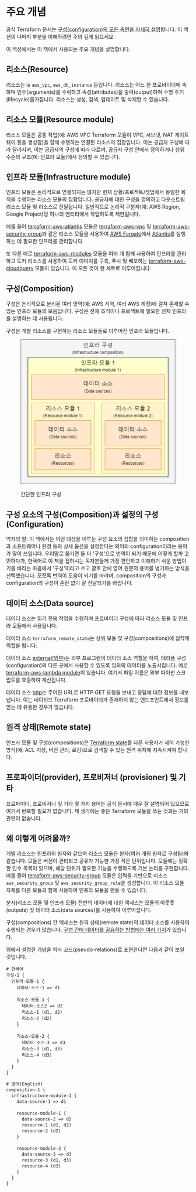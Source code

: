 # 주요 개념

공식 Terraform 문서는 [구성(configuration)의 모든 측면을 자세히 설명](https://developer.hashicorp.com/terraform/language)합니다. 이 섹션의 나머지 부분을 이해하려면 주의 깊게 읽으세요

이 섹션에서는 이 책에서 사용되는 주요 개념을 설명합니다.

## 리소스(Resource)

리소스는 is `aws_vpc`, `aws_db_instance` 등입니다. 리소스는 어느 한 프로바이더에 속하며 인수(arguments)를 수락하고 속성(attributes)을 출력(output)하며 수명 주기(lifecycle)를가집니다. 리소스는 생성, 검색, 업데이트 및 삭제할 수 있습니다.

## 리소스 모듈(Resource module)

리소스 모듈은 공통 작업(예: AWS VPC Terraform 모듈이 VPC, 서브넷, NAT 게이트웨이 등을 생성함)을 함께 수행하는 연결된 리소스의 집합입니다. 이는 공급자 구성에 따라 달라지며, 이는 공급자의 구성에 따라 다르며, 공급자 구성 안에서 정의하거나 상위 수준의 구조(예: 인프라 모듈)에서 정의할 수 있습니다.

## 인프라 모듈(Infrastructure module)

인프라 모듈은 논리적으로 연결되지는 않지만 현재 상황/프로젝트/셋업에서 동일한 목적을 수행하는 리소스 모듈의 집합입니다. 공급자에 대한 구성을 정의하고 다운스트림 리소스 모듈 및 리소스로 전달됩니다. 일반적으로 논리적 구분자(예: AWS Region, Google Project)당 하나의 엔티티에서 작업하도록 제한됩니다.

예를 들어 [terraform-aws-atlantis](https://github.com/terraform-aws-modules/terraform-aws-atlantis/) 모듈은 [terraform-aws-vpc](https://github.com/terraform-aws-modules/terraform-aws-vpc/) 및 [terraform-aws-security-group](https://github.com/terraform-aws-modules/terraform-aws-security-group/)과 같은 리소스 모듈을 사용하여 [AWS Fargate](https://aws.amazon.com/fargate/)에서 [Atlantis](https://www.runatlantis.io)를 실행하는 데 필요한 인프라를 관리합니다.

또 다른 예로 [terraform-aws-modules](https://github.com/terraform-aws-modules/) 모듈을 여러 개 함께 사용하여 인프라를 관리하고 도커 리소스를 사용하여 도커 이미지를 구축, 푸시 및 배포하는 [terraform-aws-cloudquery](https://github.com/cloudquery/terraform-aws-cloudquery) 모듈이 있습니다. 이 모든 것이 한 세트로 이루어집니다.

## 구성(Composition)

구성은 논리적으로 분리된 여러 영역(예: AWS 지역, 여러 AWS 계정)에 걸쳐 존재할 수 있는 인프라 모듈의 모음입니다. 구성은 전체 조직이나 프로젝트에 필요한 전체 인프라를 설명하는 데 사용됩니다.

구성은 개별 리소스를 구현하는 리소스 모듈들로 이루어진 인프라 모듈입니다.

<figure><img src=".gitbook/assets/Composition 1 (4) Korean with English.drawio.png" alt=""><figcaption><p>간단한 인프라 구성</p></figcaption></figure>

## 구성 요소의 구성(Composition)과 설정의 구성(Configuration)

역자의 말: 이 책에서는 어떤 대상을 이루는 구성 요소의 집합을 의미하는 composition과 소프트웨어나 환경 등의 상세 옵션을 설정한다는 의미의 configuration이라는 용어가 많이 쓰입니다. 우리말로 옮기면 둘 다 '구성'으로 번역이 되기 때문에 어떻게 할까 고민하다가, 한국어로 이 책을 접하시는 독자분들께 가장 편안하고 이해하기 쉬운 방법이기를 바라는 마음에서 '구성'이라고 쓰고 괄호 안에 영어 원문의 용어를 병기하는 방식을 선택했습니다. 모쪼록 번역이 도움이 되기를 바라며, composition의 구성과 configuration의 구성이 혼란 없이 잘 전달되기를 바랍니다.

## 데이터 소스(Data source)

데이터 소스는 읽기 전용 작업을 수행하며 프로바이더 구성에 따라 리소스 모듈 및 인프라 모듈에서 사용됩니다.

데이터 소스 `terraform_remote_state`는 상위 모듈 및 구성(compositions)에 접착제 역할을 합니다.

데이터 소스 [external(외부)](https://registry.terraform.io/providers/hashicorp/external/latest/docs/data-sources/external)는 외부 프로그램이 데이터 소스 역할을 하여, 테라폼 구성(configuration)의 다른 곳에서 사용할 수 있도록 임의의 데이터를 노출시킵니다. 예로[terraform-aws-lambda module](https://github.com/terraform-aws-modules/terraform-aws-lambda/blob/258e82b50adc451f51544a2b57fd1f6f8f4a61e4/package.tf#L5-L7)이 있습니다. 여기서 파일 이름은 외부 파이썬 스크립트를 호출하여 계산됩니다.

데이터 소스 [http](https://registry.terraform.io/providers/hashicorp/http/latest/docs/data-sources/http)는 주어진 URL로 HTTP GET 요청을 보내고 응답에 대한 정보를 내보냅니다. 이는 네이티브 Terraform 프로바이더가 존재하지 않는 엔드포인트에서 정보를 얻는 데 유용한 경우가 많습니다.

## 원격 상태(Remote state)

인프라 모듈 및 구성(compositions)은 [Terraform state](https://www.terraform.io/docs/language/state/index.html)를 다른 사용자가 제어 가능한 방식(예: ACL 지정, 버전 관리, 로깅)으로 검색할 수 있는 원격 위치에 지속시켜야 합니다.

## 프로파이더(provider), 프로비저너 (provisioner) 및 기타

프로파이더, 프로비저너 및 기타 몇 가지 용어는 공식 문서에 매우 잘 설명되어 있으므로 여기서 반복할 필요가 없습니다. 제 생각에는 좋은 Terraform 모듈을 쓰는 것과는 거의 관련이 없습니다.

## 왜 이렇게 어려울까?

개별 리소스는 인프라의 원자와 같으며 리소스 모듈은 분자(여러 개의 원자로 구성됨)와 같습니다. 모듈은 버전이 관리되고 공유가 가능한 가장 작은 단위입니다. 모듈에는 정확한 인수 목록이 있으며, 해당 단위가 필요한 기능을 수행하도록 기본 논리를 구현합니다. 예를 들어 [terraform-aws-security-group](https://github.com/terraform-aws-modules/terraform-aws-security-group) 모듈은 입력을 기반으로 리소스 `aws_security_group` 및 `aws_security_group_rule`을 생성합니다. 이 리소스 모듈 자체를 다른 모듈과 함께 사용하여 인프라 모듈을 만들 수 있습니다.

분자(리소스 모듈 및 인프라 모듈) 전반의 데이터에 대한 액세스는 모듈의 아웃풋(outputs) 및 데이터 소스(data sources)를 사용하여 이루어집니다.

구성(compositions) 간 액세스는 원격 상태(remote state)의 데이터 소스를 사용하여 수행되는 경우가 많습니다. [구성 간에 데이터를 공유하는 방법에는 여러 가지](https://developer.hashicorp.com/terraform/language/state/remote-state-data#alternative-ways-to-share-data-between-configurations)가 있습니다.

위에서 설명한 개념을 의사 코드(pseudo-relations)로 표현한다면 다음과 같이 보일 것입니다.

```
# 한국어
구성-1 {
  인프라-모듈-1 {
    데이터-소스-1 => d1

    리소스-모듈-1 {
      데이터-소스2 => d2
      리소스-1 (d1, d2)
      리소스-2 (d2)
    }

    리소스-모듈-2 {
      데이터-소스-3 => d3
      리소스-3 (d1, d3)
      리소스-4 (d3)
    }
  }
}
```

```
# 영어(English)
composition-1 {
  infrastructure-module-1 {
    data-source-1 => d1

    resource-module-1 {
      data-source-2 => d2
      resource-1 (d1, d2)
      resource-2 (d2)
    }

    resource-module-2 {
      data-source-3 => d3
      resource-3 (d1, d3)
      resource-4 (d3)
    }
  }
}
```
